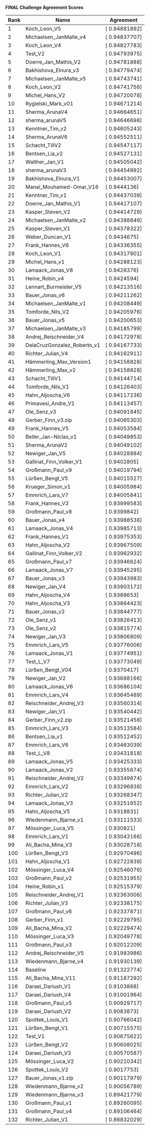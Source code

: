 **FINAL Challenge Agreement Scores**



|Rank|Name|Agreement|
|----|-----|---|
|1|Koch_Leon_V5|[ 0.94881892]|
|2|Michaelsen_JanMalte_v4|[ 0.94837707]|
|3|Koch_Leon_V4|[ 0.94827783]|
|4|Test_V2|[ 0.94793975]|
|5|Doerre_Jan_Mathis_V2|[ 0.94781888]|
|6|Bakhishova_Elnura_v3|[ 0.94779474]|
|7|Michaelsen_JanMalte_v5|[ 0.94743741]|
|8|Koch_Leon_V2|[ 0.94741756]|
|9|Michel_Hans_V2|[ 0.94720078]|
|10|Rygielski_Mark_v01|[ 0.94671214]|
|11|Sherma_ArunaV4|[ 0.94664651]|
|12|sherma_arunaV5|[ 0.94646698]|
|13|Kenntner_Tim_v2|[ 0.94605243]|
|14|Sherma_ArunaV6|[ 0.94552511]|
|15|Schacht_TillV2|[ 0.94547117]|
|16|Bentsen_Lia_v2|[ 0.94527131]|
|17|Walther_Jan_V1|[ 0.94505042]|
|18|sherma_arunaV3|[ 0.94454992]|
|19|Bakhishova_Elnura_V1|[ 0.94453007]|
|20|Manai_Mouhamed-Omar_V16|[ 0.9444136]|
|21|Kenntner_Tim_v1|[ 0.94437039]|
|22|Doerre_Jan_Mathis_V1|[ 0.94417107]|
|23|Kasper_Steven_V2|[ 0.94414729]|
|24|Michaelsen_JanMalte_v2|[ 0.94388849]|
|25|Kasper_Steven_V1|[ 0.94378322]|
|26|Weber_Duncan_V1|[ 0.9434675]|
|27|Frank_Hannes_V6|[ 0.94336355]|
|28|Koch_Leon_V1|[ 0.94317901]|
|29|Michel_Hans_v1|[ 0.94288123]|
|30|Lamaack_Jonas_V8|[ 0.9428376]|
|31|Heine_Robin_v4|[ 0.9424594]|
|32|Lennart_Burmeister_V5|[ 0.94213516]|
|33|Bauer_Jonas_v6|[ 0.94211262]|
|34|Michaelsen_JanMalte_v1|[ 0.94208449]|
|35|Tomforde_Nils_V2|[ 0.94205976]|
|36|Bauer_Jonas_v5|[ 0.94200653]|
|37|Michaelsen_JanMalte_v3|[ 0.94185799]|
|38|Andrej_Reischneider_V4|[ 0.94172978]|
|39|DelaCruzGonzalez_Roberto_v1|[ 0.94167733]|
|40|Richter_Julian_V4|[ 0.94162911]|
|41|Hämmerling_Max_Version1|[ 0.94158828]|
|42|Hämmerling_Max_v2|[ 0.94158828]|
|43|Schacht_TillV1|[ 0.94144714]|
|44|Tomforde_Nils_V1|[ 0.94126403]|
|45|Hahn_Aljoscha_V6|[ 0.94117236]|
|46|Primavesi_Andre_V1|[ 0.94113457]|
|47|Ole_Senz_v3|[ 0.94091845]|
|48|Gerber_Finn_v3.zip|[ 0.94065303]|
|49|Frank_Hannes_V5|[ 0.94053584]|
|50|Beller_Jan-Niclas_v1|[ 0.94049853]|
|51|Sherma_ArunaV2|[ 0.94049102]|
|52|Newiger_Jan_V5|[ 0.94028884]|
|53|Gallinat_Finn_Volker_V1|[ 0.9402805]|
|54|Großmann_Paul_v9|[ 0.94019794]|
|55|Lürßen_Bengt_V5|[ 0.94015527]|
|56|Krueger_Simon_v1|[ 0.94005984]|
|57|Emmrich_Lars_V7|[ 0.94005841]|
|58|Frank_Hannes_V2|[ 0.93999583]|
|59|Großmann_Paul_v8|[ 0.9399842]|
|60|Bauer_Jonas_v4|[ 0.93988538]|
|61|Lamaack_Jonas_V4|[ 0.93985713]|
|62|Frank_Hannes_V1|[ 0.93975353]|
|63|Hahn_Aljoscha_V2|[ 0.93967509]|
|64|Gallinat_Finn_Volker_V2|[ 0.93962932]|
|65|Großmann_Paul_v7|[ 0.93946624]|
|66|Lamaack_Jonas_V7|[ 0.93945295]|
|67|Bauer_Jonas_v3|[ 0.93943983]|
|68|Newiger_Jan_V4|[ 0.93903172]|
|69|Hahn_Aljoscha_V4|[ 0.9388653]|
|70|Hahn_Aljoscha_V3|[ 0.93864423]|
|71|Bauer_Jonas_v2|[ 0.93844777]|
|72|Ole_Senz_v1|[ 0.93826413]|
|73|Ole_Senz_v2|[ 0.93815774]|
|74|Newiger_Jan_V3|[ 0.93806809]|
|75|Emmrich_Lars_V5|[ 0.93776006]|
|76|Lamaack_Jonas_V1|[ 0.93774951]|
|77|Test_L_V7|[ 0.93773049]|
|78|Lürßen_Bengt_V04|[ 0.9370417]|
|79|Newiger_Jan_V2|[ 0.93688166]|
|80|Lamaack_Jonas_V6|[ 0.93686104]|
|81|Emmrich_Lars_V4|[ 0.93645489]|
|82|Reischneider_Andrej_V3|[ 0.93560314]|
|83|Newiger_Jan_V1|[ 0.93540442]|
|84|Gerber_Finn_v2.zip|[ 0.93521458]|
|85|Emmrich_Lars_V3|[ 0.93513584]|
|86|Bentsen_Lia_v1|[ 0.93512452]|
|87|Emmrich_Lars_V6|[ 0.93463039]|
|88|Test_L_V8|[ 0.93431818]|
|89|Lamaack_Jonas_V5|[ 0.93425333]|
|90|Lamaack_Jonas_V2|[ 0.93355674]|
|91|Reischneider_Andrej_V2|[ 0.93349874]|
|92|Emmrich_Lars_V2|[ 0.93296838]|
|93|Richter_Julian_V2|[ 0.93268347]|
|94|Lamaack_Jonas_V3|[ 0.93251652]|
|95|Hahn_Aljoscha_V5|[ 0.9318831]|
|96|Wiedenmann_Bjarne_v1|[ 0.93111533]|
|97|Mössinger_Luca_V5|[ 0.930821]|
|98|Emmrich_Lars_V1|[ 0.93043166]|
|99|Ali_Bacha_Mina_V3|[ 0.93028718]|
|100|Lürßen_Bengt_V3|[ 0.92970496]|
|101|Hahn_Aljoscha_V1|[ 0.92722839]|
|102|Mössinger_Luca_V4|[ 0.92546076]|
|103|Großmann_Paul_v2|[ 0.92531955]|
|104|Heine_Robin_v1|[ 0.92515379]|
|105|Reischneider_Andrej_V1|[ 0.92363006]|
|106|Richter_Julian_V3|[ 0.92338175]|
|107|Großmann_Paul_v6|[ 0.92337871]|
|108|Gerber_Finn_v1|[ 0.92229795]|
|109|Ali_Bacha_Mina_V2|[ 0.92229474]|
|110|Mössinger_Luca_V3|[ 0.92049778]|
|111|Großmann_Paul_v3|[ 0.92012209]|
|112|Andrej_Reischneider_V5|[ 0.91983986]|
|113|Wiedenmann_Bjarne_v4|[ 0.91930139]|
|114|Baseline|[ 0.91322774]|
|115|Ali_Bacha_Mina_V11|[ 0.91187292]|
|116|Daraei_Dariush_V1|[ 0.9103868]|
|117|Daraei_Dariush_V4|[ 0.91001964]|
|118|Großmann_Paul_v5|[ 0.90929717]|
|119|Daraei_Dariush_V2|[ 0.9083873]|
|120|Spottek_Louis_V1|[ 0.90766042]|
|121|Lürßen_Bengt_V1|[ 0.90715575]|
|122|Test_V1|[ 0.90675622]|
|123|Lürßen_Bengt_V2|[ 0.90608025]|
|124|Daraei_Dariush_V3|[ 0.90570587]|
|125|Mössinger_Luca_V2|[ 0.90210342]|
|126|Spottek_Louis_V2|[ 0.9017753]|
|127|Bauer_Jonas_v1.zip|[ 0.90117979]|
|128|Wiedenmann_Bjarne_v2|[ 0.90056789]|
|129|Wiedenmann_Bjarne_v3|[ 0.89421779]|
|130|Großmann_Paul_v1|[ 0.89260095]|
|131|Großmann_Paul_v4|[ 0.89106464]|
|132|Richter_Julian_V1|[ 0.86832029]|
